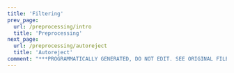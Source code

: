 ```yaml
---
title: 'Filtering'
prev_page:
  url: /preprocessing/intro
  title: 'Preprocessing'
next_page:
  url: /preprocessing/autoreject
  title: 'Autoreject'
comment: "***PROGRAMMATICALLY GENERATED, DO NOT EDIT. SEE ORIGINAL FILES IN /content***"
---
```

